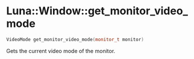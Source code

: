 # Luna::Window::get_monitor_video_mode

```c++
VideoMode get_monitor_video_mode(monitor_t monitor)
```

Gets the current video mode of the monitor. 

